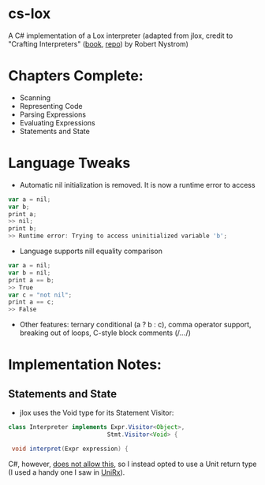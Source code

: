 # cs-lox
A C# implementation of a Lox interpreter (adapted from jlox, credit to "Crafting Interpreters" ([book](https://craftinginterpreters.com/), [repo](https://github.com/munificent/craftinginterpreters)) by Robert Nystrom)


# Chapters Complete:
- Scanning
- Representing Code
- Parsing Expressions
- Evaluating Expressions
- Statements and State

# Language Tweaks

 - Automatic nil initialization is removed. It is now a runtime error to access 
 ```javascript
 var a = nil;
 var b;
 print a;
 >> nil;
 print b;
 >> Runtime error: Trying to access uninitialized variable 'b';
 ```
 - Language supports nill equality comparison
 ```javascript
 var a = nil;
 var b = nil;
 print a == b;
 >> True
 var c = "not nil";
 print a == c;
 >> False
 ```
 - Other features: ternary conditional (a ? b : c), comma operator support, breaking out of loops, C-style block comments (/*...*/)
 
# Implementation Notes:

## Statements and State

- jlox uses the Void type for its Statement Visitor:
 
 ```java
 class Interpreter implements Expr.Visitor<Object>,
                             Stmt.Visitor<Void> {

  void interpret(Expr expression) { 
 ```
 C#, however, [does not allow this](https://github.com/dotnet/csharplang/discussions/696), so I instead opted to use a Unit return type (I used a handy one I saw in [UniRx](https://github.com/neuecc/UniRx)).
